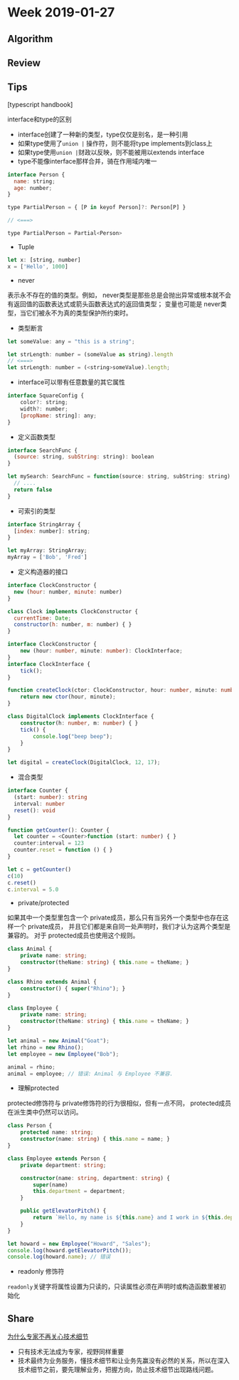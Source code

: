 # Week 2019-01-27

## Algorithm

## Review

## Tips

[typescript handbook]

interface和type的区别

- interface创建了一种新的类型，type仅仅是别名，是一种引用
- 如果type使用了`union |` 操作符，则不能将type implements到class上
- 如果type使用`union |`财政以反映，则不能被用以extends interface
- type不能像interface那样合并，骑在作用域内唯一

```js
interface Person {
  name: string;
  age: number;
}

type PartialPerson = { [P in keyof Person]?: Person[P] }

// <===>

type PartialPerson = Partial<Person>
```

- Tuple

```js
let x: [string, number]
x = ['Hello', 1000]
```

- never

表示永不存在的值的类型。例如， never类型是那些总是会抛出异常或根本就不会有返回值的函数表达式或箭头函数表达式的返回值类型； 变量也可能是 never类型，当它们被永不为真的类型保护所约束时。

- 类型断言

```js
let someValue: any = "this is a string";

let strLength: number = (someValue as string).length
// <===>
let strLength: number = (<string>someValue).length;
```

- interface可以带有任意数量的其它属性

```js
interface SquareConfig {
    color?: string;
    width?: number;
    [propName: string]: any;
}
```

- 定义函数类型

```js
interface SearchFunc {
  (source: string, subString: string): boolean
}

let mySearch: SearchFunc = function(source: string, subString: string) {
  // ....
  return false
}
```

- 可索引的类型

```js
interface StringArray {
  [index: number]: string;
}

let myArray: StringArray;
myArray = ['Bob', 'Fred']
```

- 定义构造器的接口

```js
interface ClockConstructor {
  new (hour: number, minute: number)
}

class Clock implements ClockConstructor {
  currentTime: Date;
  constructor(h: number, m: number) { }
}
```

```ts
interface ClockConstructor {
    new (hour: number, minute: number): ClockInterface;
}
interface ClockInterface {
    tick();
}

function createClock(ctor: ClockConstructor, hour: number, minute: number): ClockInterface {
    return new ctor(hour, minute);
}

class DigitalClock implements ClockInterface {
    constructor(h: number, m: number) { }
    tick() {
        console.log("beep beep");
    }
}

let digital = createClock(DigitalClock, 12, 17);
```

- 混合类型

```ts
interface Counter {
  (start: number): string
  interval: number
  reset(): void
}

function getCounter(): Counter {
  let counter = <Counter>function (start: number) { }
  counter:interval = 123
  counter.reset = function () { }
}

let c = getCounter()
c(10)
c.reset()
c.interval = 5.0
```

- private/protected

如果其中一个类型里包含一个 private成员，那么只有当另外一个类型中也存在这样一个 private成员， 并且它们都是来自同一处声明时，我们才认为这两个类型是兼容的。 对于 protected成员也使用这个规则。

```ts
class Animal {
    private name: string;
    constructor(theName: string) { this.name = theName; }
}

class Rhino extends Animal {
    constructor() { super("Rhino"); }
}

class Employee {
    private name: string;
    constructor(theName: string) { this.name = theName; }
}

let animal = new Animal("Goat");
let rhino = new Rhino();
let employee = new Employee("Bob");

animal = rhino;
animal = employee; // 错误: Animal 与 Employee 不兼容.
```

- 理解protected

protected修饰符与 private修饰符的行为很相似，但有一点不同， protected成员在派生类中仍然可以访问。

```ts
class Person {
    protected name: string;
    constructor(name: string) { this.name = name; }
}

class Employee extends Person {
    private department: string;

    constructor(name: string, department: string) {
        super(name)
        this.department = department;
    }

    public getElevatorPitch() {
        return `Hello, my name is ${this.name} and I work in ${this.department}.`;
    }
}

let howard = new Employee("Howard", "Sales");
console.log(howard.getElevatorPitch());
console.log(howard.name); // 错误
```

- readonly 修饰符

`readonly`关键字将属性设置为只读的，只读属性必须在声明时或构造函数里被初始化

## Share

[为什么专家不再关心技术细节](https://github.com/dt-fe/weekly/blob/v2/103.%E7%B2%BE%E8%AF%BB%E3%80%8A%E4%B8%BA%E4%BB%80%E4%B9%88%E4%B8%93%E5%AE%B6%E4%B8%8D%E5%86%8D%E5%85%B3%E5%BF%83%E6%8A%80%E6%9C%AF%E7%BB%86%E8%8A%82%E3%80%8B.md)

- 只有技术无法成为专家，视野同样重要
- 技术最终为业务服务，懂技术细节和让业务先赢没有必然的关系，所以在深入技术细节之前，要先理解业务，把握方向，防止技术细节出现路线问题。
